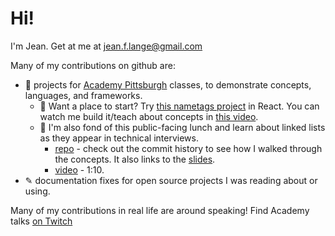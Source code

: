 # Hi!
I'm Jean. Get at me at jean.f.lange@gmail.com

Many of my contributions on github are:
* 🧮 projects for [Academy Pittsburgh](http://academypgh.com) classes, to demonstrate concepts, languages, and frameworks.
  * 📛 Want a place to start? Try [this nametags project](https://github.com/jeanlange/react-nametags) in React. You can watch me build it/teach about concepts in [this video](https://www.twitch.tv/videos/1845577080?filter=all&sort=time).
  * 🔗 I'm also fond of this public-facing lunch and learn about linked lists as they appear in technical interviews.
    * [repo](https://github.com/jeanlange/linked-list-demo) - check out the commit history to see how I walked through the concepts. It also links to the [slides](https://docs.google.com/presentation/d/13wgPae7YPyyH0BDis7J5VgcjbPsedvz4A_8Ibmv5UnM/edit?usp=sharing).
    * [video](https://www.twitch.tv/videos/899743456) - 1:10.
* ✎ documentation fixes for open source projects I was reading about or using.

Many of my contributions in real life are around speaking! Find Academy talks [on Twitch](twitch.tv/academypgh)
